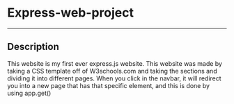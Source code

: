 # Express-web-project
---
## Description
This website is my first ever express.js website. This website was made by taking a CSS template off of W3schools.com and taking the sections and dividing it into different pages. When you click in the navbar, it will redirect you into a new page that has that specific element, and this is done by using app.get()
